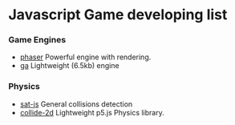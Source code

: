 # Javascript Game developing list

### Game Engines

- [phaser](https://github.com/photonstorm/phaser) Powerful engine with rendering. 
- [ga](https://github.com/kittykatattack/ga) Lightweight (6.5kb) engine

### Physics

- [sat-js](https://github.com/jriecken/sat-js) General collisions detection 
- [collide-2d](https://github.com/bmoren/p5.collide2D) Lightweight p5.js Physics library. 
